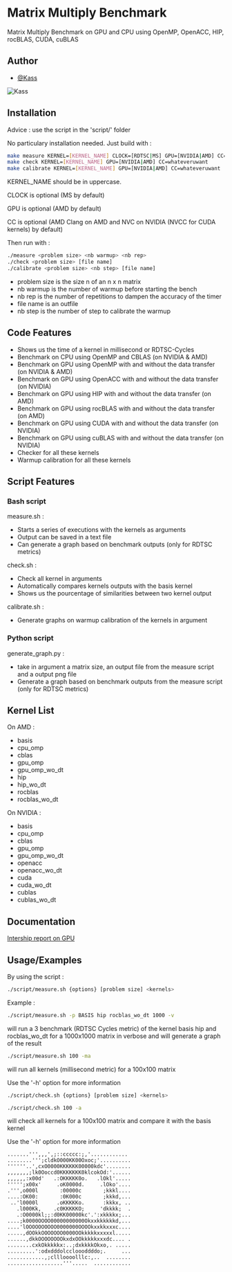 
# Matrix Multiply Benchmark
Matrix Multiply Benchmark on GPU and CPU using OpenMP, OpenACC, HIP, rocBLAS, CUDA, cuBLAS


## Author

- [@Kass](https://www.github.com/Kassouley) 

![Kass](https://cdn.discordapp.com/attachments/705826516520665191/1116698582557397062/canvas100.png)


## Installation

Advice : use the script in the 'script/' folder

No particulary installation needed.
Just build with :
```bash
make measure KERNEL=[KERNEL_NAME] CLOCK=[RDTSC|MS] GPU=[NVIDIA|AMD] CC=whateveruwant
make check KERNEL=[KERNEL_NAME] GPU=[NVIDIA|AMD] CC=whateveruwant
make calibrate KERNEL=[KERNEL_NAME] GPU=[NVIDIA|AMD] CC=whateveruwant
```

KERNEL_NAME should be in uppercase.

CLOCK is optional (MS by default)

GPU is optional (AMD by default)

CC is optional (AMD Clang on AMD and NVC on NVIDIA (NVCC for CUDA kernels) by default)

Then run with :
```bash
./measure <problem size> <nb warmup> <nb rep>
./check <problem size> [file name]
./calibrate <problem size> <nb step> [file name]
```

- problem size is the size n of an n x n matrix
- nb warmup is the number of warmup before starting the bench
- nb rep is the number of repetitions to dampen the accuracy of the timer
- file name is an outfile
- nb step is the number of step to calibrate the warmup
    
## Code Features

- Shows us the time of a kernel in millisecond or RDTSC-Cycles
- Benchmark on CPU using OpenMP and CBLAS (on NVIDIA & AMD)
- Benchmark on GPU using OpenMP with and without the data transfer (on NVIDIA & AMD)
- Benchmark on GPU using OpenACC with and without the data transfer (on NVIDIA)
- Benchmark on GPU using HIP with and without the data transfer (on AMD)
- Benchmark on GPU using rocBLAS with and without the data transfer (on AMD)
- Benchmark on GPU using CUDA with and without the data transfer (on NVIDIA)
- Benchmark on GPU using cuBLAS with and without the data transfer (on NVIDIA)
- Checker for all these kernels
- Warmup calibration for all these kernels

## Script Features

### Bash script

measure.sh :
- Starts a series of executions with the kernels as arguments
- Output can be saved in a text file
- Can generate a graph based on benchmark outputs (only for RDTSC metrics)

check.sh :
- Check all kernel in arguments
- Automatically compares kernels outputs with the basis kernel
- Shows us the pourcentage of similarities between two kernel output

calibrate.sh :
- Generate graphs on warmup calibration of the kernels in argument

### Python script

generate_graph.py :
- take in argument a matrix size, an output file from the measure script and a output png file
- Generate a graph based on benchmark outputs from the measure script (only for RDTSC metrics)

## Kernel List

On AMD :

- basis 
- cpu_omp 
- cblas 
- gpu_omp 
- gpu_omp_wo_dt 
- hip 
- hip_wo_dt 
- rocblas 
- rocblas_wo_dt

On NVIDIA :

- basis 
- cpu_omp 
- cblas 
- gpu_omp 
- gpu_omp_wo_dt 
- openacc 
- openacc_wo_dt 
- cuda 
- cuda_wo_dt 
- cublas
- cublas_wo_dt 


## Documentation

[Intership report on GPU](https://www.overleaf.com/read/cjpngdgvjckd)

## Usage/Examples

By using the script :

```bash
./script/measure.sh {options} [problem size] <kernels>
```

Example :
```bash
./script/measure.sh -p BASIS hip rocblas_wo_dt 1000 -v
```
will run a 3 benchmark (RDTSC Cycles metric) of the kernel basis hip and rocblas_wo_dt for a 1000x1000 matrix in verbose and will generate a graph of the result

```bash
./script/measure.sh 100 -ma
```
will run all kernels (millisecond metric) for a 100x100 matrix

Use the '-h' option for more information

```bash
./script/check.sh {options} [problem size] <kernels>
```
```bash
./script/check.sh 100 -a
```
will check all kernels for a 100x100 matrix and compare it with the basis kernel

Use the '-h' option for more information

```
.......''',,,',;::ccccc:;,'............ 
........''';cldkO000KK00Oxoc;'..........
''''''..',cxO0000KKKKKK00000kdc'........
,,,,,,,;lk0Ooccd0KKKKKKK0klcokOd:'......
,,,,,,:x00d'   .:OKKKKK0o.   .lOkl'.....
''''';x00x'     .oK0000d.     .lOko'....
.''',o000l       :00000c       ;kkkl....
....:OK00:       :0K000c       ;kkkd,...
 ..'l0000l      .oKKKKKo.      :kkkx, ..
   .l000Kk,    .c0KKKKKO;     'dkkkk;  .
   .:O0000kl;;:d0KK00000kc'.':xkkkkx;...
....;k0000OOOO00000000000Okxxkkkkkkd,...
....'lOOOOOOOOOO0000000OOOOkxxkkxxxc....
.....,dOOkkOOOOOOO0000OOkkkkkxxxxxl.....
......,dkkOOOOOOOOkxdxOOkkkkkxxxdc.... .
........cxkOkkkkkx:..;dxkkkkOkxo,. .....
.........':odxdddolccloooddddo;.     ...  
............,;cllloooolllc:,..  ........        
..................'''.....  ............        
```